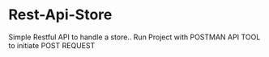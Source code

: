# Rest-Api-Store
Simple Restful API to handle a store..
Run Project with POSTMAN API TOOL to initiate POST REQUEST
